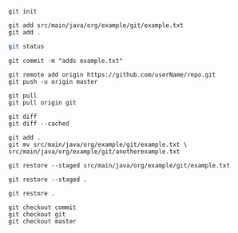 ```{bash}
git init
```
```{bash}
git add src/main/java/org/example/git/example.txt
git add .
```
```bash
git status
```
```{bash}
git commit -m "adds example.txt"
```
```{bash}
git remote add origin https://github.com/userName/repo.git
git push -u origin master
```
```{bash}
git pull
git pull origin git
```
```{bash}
git diff
git diff --cached
```
```{bash}
git add .
git mv src/main/java/org/example/git/example.txt \
src/main/java/org/example/git/anotherexample.txt
```
```{bash}
git restore --staged src/main/java/org/example/git/example.txt
```
```{bash}
git restore --staged .
```
```{bash}
git restore .
```
```{bash}
git checkout commit
git checkout git
git checkout master
```